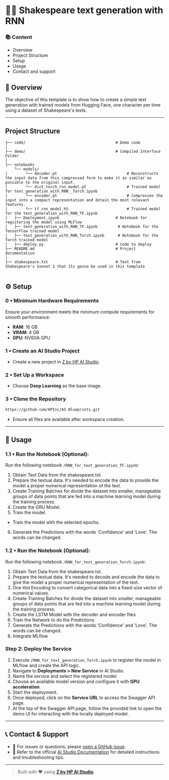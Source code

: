 # 📜💬 Shakespeare text generation with RNN

### 📚 Content

- Overview
- Project Structure
- Setup
- Usage
- Contact and support

 ## 🧠 Overview

The objective of this template is to show how to create a simple text generation with trained models from Hugging Face, one character per time using a dataset of Shakespeare's texts.

 ---

 ## Project Structure
```
├── code/                                        # Demo code
│
├── demo/                                        # Compiled Interface Folder
│
├── notebooks
    └── models/
│        └── decoder.pt                               # Reconstructs the input data from this compressed form to make it as similar as possible to the original input.
│        └── dict_torch_rnn_model.pt                  # Trained model for text_generation_with_RNN__Torch.ipynb
│        └── encoder.pt                               # Compresses the input into a compact representation and detain the most relevant features.
│        └── tf_rnn_model.h5                          # Trained model for the text_generation_with_RNN_TF.ipynb
│   ├── Deployment.ipynb                         # Notebook for registering the model using MLFlow
│   ├── text_generation_with_RNN_TF.ipynb         # Notebook for the TensorFlow trained model
│   ├── text_generation_with_RNN_Torch.ipynb      # Notebook for the Torch trained model
│   ├── deploy.py                                # Code to deploy        
├── README.md                                    # Project documentation
│                         
├── shakespeare.txt                              # Text from Shakespeare's Sonnet 1 that its gonna be used in this template
                                    
```
## ⚙️ Setup

### 0 ▪ Minimum Hardware Requirements

Ensure your environment meets the minimum compute requirements for smooth performance:

- **RAM**: 16 GB  
- **VRAM**: 4 GB  
- **GPU**: NVIDIA GPU

### 1 ▪ Create an AI Studio Project

- Create a new project in [Z by HP AI Studio](https://zdocs.datascience.hp.com/docs/aistudio/overview).

### 2 ▪ Set Up a Workspace

- Choose **Deep Learning** as the base image.

### 3 ▪ Clone the Repository

```bash
https://github.com/HPInc/AI-Blueprints.git
```

- Ensure all files are available after workspace creation.

---

## 🚀 Usage

### 1.1 ▪ Run the Notebook (Optional):
Run the following notebook `/RNN_for_text_generation_TF.ipynb`:
1. Obtain Text Data from the shakespeare.txt.
2. Prepare the textual data. It's needed to encode the data to provide the model a proper numerical representation of the text.
3. Create Training Batches for divide the dataset into smaller, manageable groups of data points that are fed into a machine learning model during the training process.
4. Create the GRU Model.
5. Train the model.
- Train the model with the selected epochs.
  
6. Generate the Predictions with the words 'Confidence' and 'Love'. The words can be changed.

### 1.2 ▪ Run the Notebook (Optional):
Run the following notebook `/RNN_for_text_generation_Torch.ipynb`:
1. Obtain Text Data from the shakespeare.txt.
2. Prepare the textual data. It's needed to decode and encode the data to give the model a proper numerical representation of the text.
3. One Hot Encoding to convert categorical data into a fixed-size vector of numerical values.
4. Create Training Batches for divide the dataset into smaller, manageable groups of data points that are fed into a machine learning model during the training process.
5. Create the LSTM Model with the decoder and encoder files
6. Train the Network to do the Predictions
7. Generate the Predictions with the words 'Confidence' and 'Love'. The words can be changed.
8. Integrate MLflow 

### Step 2: Deploy the Service  
1. Execute `/RNN_for_text_generation_Torch.ipynb` to register the model in MLflow and create the API logic.  
2. Navigate to **Deployments > New Service** in AI Studio.  
3. Name the service and select the registered model.  
4. Choose an available model version and configure it with **GPU acceleration**.  
5. Start the deployment.  
6. Once deployed, click on the **Service URL** to access the Swagger API page.  
7. At the top of the Swagger API page, follow the provided link to open the demo UI for interacting with the locally deployed model.  

---

## 📞 Contact & Support

- 💬 For issues or questions, please [open a GitHub issue](https://github.com/HPInc/aistudio-samples/issues).
- 📘 Refer to the official [AI Studio Documentation](https://zdocs.datascience.hp.com/docs/aistudio/overview) for detailed instructions and troubleshooting tips.

---

> Built with ❤️ using [**Z by HP AI Studio**](https://zdocs.datascience.hp.com/docs/aistudio/overview).